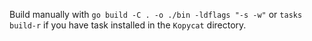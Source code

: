 Build manually with `go build -C . -o ./bin -ldflags "-s -w"` or `tasks build-r` if you have task installed in the `Kopycat` directory.
